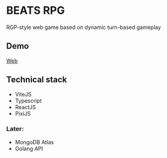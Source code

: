 # BEATS RPG
RGP-style web game based on dynamic turn-based gameplay
## Demo
[Web](https://n4n3x.github.io/beats-rpg/)
## Technical stack
* ViteJS
* Typescript
* ReactJS
* PixiJS
### Later: 
* MongoDB Atlas
* Golang API
